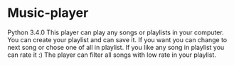 # Music-player
Python 3.4.0
This player can play any songs or playlists in your computer. You can create your playlist and can save it.
If you want you can change to next song or chose one of all in playlist. If you like any song in playlist you
can rate it :) The player can filter all songs with low rate in your playlist.
